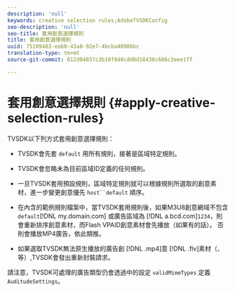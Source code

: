 ```yaml
---
description: 'null'
keywords: creative selection rules;AdobeTVSDKConfig
seo-description: 'null'
seo-title: 套用創意選擇規則
title: 套用創意選擇規則
uuid: 75109483-ea60-43a8-92e7-4bcba48986bc
translation-type: tm+mt
source-git-commit: 812d04037c3b18f8d8cdd0d18430c686c3eee1ff

---
```



# 套用創意選擇規則 {#apply-creative-selection-rules}

TVSDK以下列方式套用創意選擇規則：

* TVSDK會先套 `default` 用所有規則，接著是區域特定規則。
* TVSDK會忽略未為目前區域ID定義的任何規則。
* 一旦TVSDK套用預設規則，區域特定規則就可以根據規則所選取的創意素材，進一步變更創意優先 `host``default` 順序。

* 在內含的範例規則檔案中，當TVSDK套用規則後，如果M3U8創意網域不包含 `default`[!DNL my.domain.com] 或廣告區域為 [!DNL a.bcd.com]`1234`，則會重新排序創意素材，而Flash VPAID創意素材會先播放（如果有的話）。 否則會播放MP4廣告，依此類推。

* 如果選取TVSDK無法原生播放的廣告創 [!DNL .mp4]意 [!DNL .flv]素材（、等）,TVSDK會發出重新封裝請求。

請注意，TVSDK可處理的廣告類型仍會透過中的設定 `validMimeTypes` 定義 `AuditudeSettings`。

<!-- 

In Android 2.5 API docs, I see a 
<span class="codeph"> setValidMimeTypes</span> but not a 
<span class="codeph"> getValidMimeTypes</span>.

 -->

